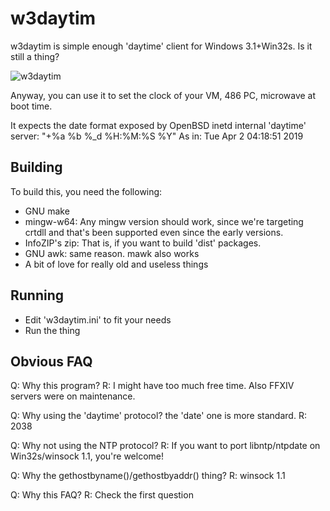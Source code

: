 # w3daytim
w3daytim is simple enough 'daytime' client for Windows 3.1+Win32s.
Is it still a thing?

![w3daytim](https://user-images.githubusercontent.com/21245971/55373662-30e52880-5506-11e9-813d-2ff555dce514.png)

Anyway, you can use it to set the clock of your VM, 486 PC, microwave at 
boot time.

It expects the date format exposed by OpenBSD inetd internal 'daytime' 
server: "+%a %b %_d %H:%M:%S %Y"
As in: Tue Apr  2 04:18:51 2019

## Building
To build this, you need the following:
* GNU make
* mingw-w64:     Any mingw version should work, since we're targeting crtdll 
                 and that's been supported even since the early versions.
* InfoZIP's zip: That is, if you want to build 'dist' packages.
* GNU awk:       same reason. mawk also works
* A bit of love for really old and useless things

## Running
* Edit 'w3daytim.ini' to fit your needs
* Run the thing

## Obvious FAQ
Q: Why this program?
R: I might have too much free time. Also FFXIV servers were on maintenance.

Q: Why using the 'daytime' protocol? the 'date' one is more standard.
R: 2038

Q: Why not using the NTP protocol?
R: If you want to port libntp/ntpdate on Win32s/winsock 1.1, you're welcome!

Q: Why the gethostbyname()/gethostbyaddr() thing?
R: winsock 1.1

Q: Why this FAQ?
R: Check the first question
